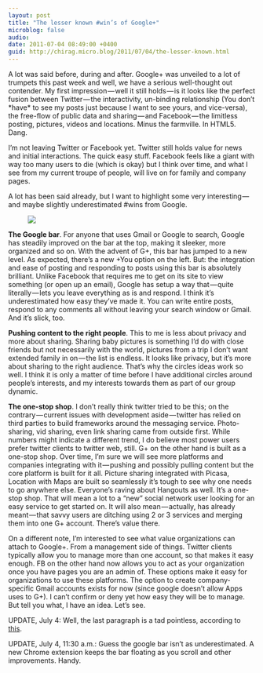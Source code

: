 ```yaml
---
layout: post
title: "The lesser known #win’s of Google+"
microblog: false
audio: 
date: 2011-07-04 08:49:00 +0400
guid: http://chirag.micro.blog/2011/07/04/the-lesser-known.html
---
```

<p>A lot was said before, during and after. Google+ was unveiled to a lot of trumpets this past week and well, we have a serious well-thought out contender. My first impression — well it still holds — is it looks like the perfect fusion between Twitter — the interactivity, un-binding relationship (You don’t *have* to see my posts just because I want to see yours, and vice-versa), the free-flow of public data and sharing — and Facebook — the limitless posting, pictures, videos and locations. Minus the farmville. In HTML5. Dang.</p>
<p>I’m not leaving Twitter or Facebook yet. Twitter still holds value for news and initial interactions. The quick easy stuff. Facebook feels like a giant with way too many users to die (which is okay) but I think over time, and what I see from my current troupe of people, will live on for family and company pages.</p>
<p>A lot has been said already, but I want to highlight some very interesting — and maybe slightly underestimated #wins from Google.</p>
<figure><img src="https://cdtestweb.files.wordpress.com/2011/07/eb153-0s15d4gbrxtph5e8l.gif"></figure><p><strong>The Google bar</strong>. For anyone that uses Gmail or Google to search, Google has steadily improved on the bar at the top, making it sleeker, more organized and so on. With the advent of G+, this bar has jumped to a new level. As expected, there’s a new +You option on the left. But: the integration and ease of posting and responding to posts using this bar is absolutely brilliant. Unlike Facebook that requires me to get on its site to view something (or open up an email), Google has setup a way that — quite literally — lets you leave everything as is and respond. I think it’s underestimated how easy they’ve made it. You can write entire posts, respond to any comments all without leaving your search window or Gmail. And it’s slick, too.</p>
<p><strong>Pushing content to the right people</strong>. This to me is less about privacy and more about sharing. Sharing baby pictures is something I’d do with close friends but not necessarily with the world, pictures from a trip I don’t want extended family in on — the list is endless. It looks like privacy, but it’s more about sharing to the right audience. That’s why the circles ideas work so well. I think it is only a matter of time before I have additional circles around people’s interests, and my interests towards them as part of our group dynamic.</p>
<p><strong>The one-stop shop</strong>. I don’t really think twitter tried to be this; on the contrary — current issues with development aside — twitter has relied on third parties to build frameworks around the messaging service. Photo-sharing, vid sharing, even link sharing came from outside first. While numbers might indicate a different trend, I do believe most power users prefer twitter clients to twitter web, still. G+ on the other hand is built as a one-stop shop. Over time, I’m sure we will see more platforms and companies integrating with it — pushing and possibly pulling content but the core platform is built for it all. Picture sharing integrated with Picasa, Location with Maps are built so seamlessly it’s tough to see why one needs to go anywhere else. Everyone’s raving about Hangouts as well. It’s a one-stop shop. That will mean a lot to a “new” social network user looking for an easy service to get started on. It will also mean — actually, has already meant — that savvy users are ditching using 2 or 3 services and merging them into one G+ account. There’s value there.</p>
<p>On a different note, I’m interested to see what value organizations can attach to Google+. From a management side of things. Twitter clients typically allow you to manage more than one account, so that makes it easy enough. FB on the other hand now allows you to act as your organization once you have pages you are an admin of. These options make it easy for organizations to use these platforms. The option to create company-specific Gmail accounts exists for now (since google doesn’t allow Apps uses to G+). I can’t confirm or deny yet how easy they will be to manage. But tell you what, I have an idea. Let’s see.</p>
<p>UPDATE, July 4: Well, the last paragraph is a tad pointless, according to <a href="http://searchengineland.com/google-pages-coming-for-businesses-83985?utm_source=feedburner&amp;utm_medium=feed&amp;utm_campaign=feed-main" target="_blank">this</a>.</p>
<p>UPDATE, July 4, 11:30 a.m.: Guess the google bar isn’t as underestimated. A new Chrome extension keeps the bar floating as you scroll and other improvements. Handy.</p>
